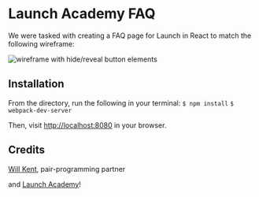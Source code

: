 # Launch Academy FAQ

We were tasked with creating a FAQ page for Launch in React to match the following wireframe:

![wireframe with hide/reveal button elements](https://s3.amazonaws.com/horizon-production/images/launch-academy-faq-2.png)

## Installation

From the directory, run the following in your terminal:
`$ npm install`
`$ webpack-dev-server`

Then, visit [http://localhost:8080](http://localhost:8080) in your browser.

## Credits

[Will Kent](https://github.com/wwinslowkent), pair-programming partner

and [Launch Academy](https://github.com/LaunchAcademy)!
